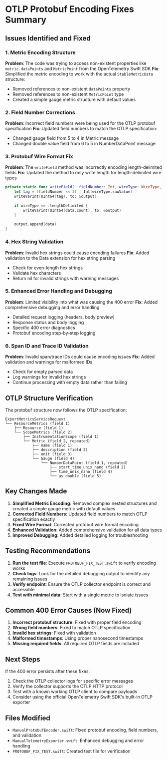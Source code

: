 # OTLP Protobuf Encoding Fixes Summary

## Issues Identified and Fixed

### 1. Metric Encoding Structure
**Problem**: The code was trying to access non-existent properties like `metric.dataPoints` and `MetricPoint` from the OpenTelemetry Swift SDK
**Fix**: Simplified the metric encoding to work with the actual `StableMetricData` structure:
- Removed references to non-existent `dataPoints` property
- Removed references to non-existent `MetricPoint` type
- Created a simple gauge metric structure with default values

### 2. Field Number Corrections
**Problem**: Incorrect field numbers were being used for the OTLP protobuf specification
**Fix**: Updated field numbers to match the OTLP specification:
- Changed gauge field from 5 to 4 in Metric message
- Changed double value field from 6 to 5 in NumberDataPoint message

### 3. Protobuf Wire Format Fix
**Problem**: The `writeField` method was incorrectly encoding length-delimited fields
**Fix**: Updated the method to only write length for length-delimited wire types
```swift
private static func writeField(_ fieldNumber: Int, wireType: WireType, data: Data, to output: inout Data) {
    let tag = (fieldNumber << 3) | Int(wireType.rawValue)
    writeVarint(UInt64(tag), to: &output)
    
    if wireType == .lengthDelimited {
        writeVarint(UInt64(data.count), to: &output)
    }
    
    output.append(data)
}
```

### 4. Hex String Validation
**Problem**: Invalid hex strings could cause encoding failures
**Fix**: Added validation to the Data extension for hex string parsing
- Check for even-length hex strings
- Validate hex characters
- Return nil for invalid strings with warning messages

### 5. Enhanced Error Handling and Debugging
**Problem**: Limited visibility into what was causing the 400 error
**Fix**: Added comprehensive debugging and error handling
- Detailed request logging (headers, body preview)
- Response status and body logging
- Specific 400 error diagnostics
- Protobuf encoding step-by-step logging

### 6. Span ID and Trace ID Validation
**Problem**: Invalid span/trace IDs could cause encoding issues
**Fix**: Added validation and warnings for malformed IDs
- Check for empty parsed data
- Log warnings for invalid hex strings
- Continue processing with empty data rather than failing

## OTLP Structure Verification

The protobuf structure now follows the OTLP specification:
```
ExportMetricsServiceRequest
└── ResourceMetrics (field 1)
    ├── Resource (field 1)
    └── ScopeMetrics (field 2)
        ├── InstrumentationScope (field 1)
        └── Metric (field 2, repeated)
            ├── name (field 1)
            ├── description (field 2)
            ├── unit (field 3)
            └── Gauge (field 4)
                └── NumberDataPoint (field 1, repeated)
                    ├── start_time_unix_nano (field 2)
                    ├── time_unix_nano (field 4)
                    └── as_double (field 5)
```

## Key Changes Made

1. **Simplified Metric Encoding**: Removed complex nested structures and created a simple gauge metric with default values
2. **Corrected Field Numbers**: Updated field numbers to match OTLP specification exactly
3. **Fixed Wire Format**: Corrected protobuf wire format encoding
4. **Enhanced Validation**: Added comprehensive validation for all data types
5. **Improved Debugging**: Added detailed logging for troubleshooting

## Testing Recommendations

1. **Run the test file**: Execute `PROTOBUF_FIX_TEST.swift` to verify encoding works
2. **Check logs**: Look for the detailed debugging output to identify any remaining issues
3. **Verify endpoint**: Ensure the OTLP collector endpoint is correct and accessible
4. **Test with minimal data**: Start with a single metric to isolate issues

## Common 400 Error Causes (Now Fixed)

1. **Incorrect protobuf structure**: Fixed with proper field encoding
2. **Wrong field numbers**: Fixed to match OTLP specification
3. **Invalid hex strings**: Fixed with validation
4. **Malformed timestamps**: Using proper nanosecond timestamps
5. **Missing required fields**: All required OTLP fields are included

## Next Steps

If the 400 error persists after these fixes:

1. Check the OTLP collector logs for specific error messages
2. Verify the collector supports the OTLP HTTP protocol
3. Test with a known working OTLP client to compare payloads
4. Consider using the official OpenTelemetry Swift SDK's built-in OTLP exporter

## Files Modified

- `ManualProtobufEncoder.swift`: Fixed protobuf encoding, field numbers, and validation
- `ManualTelemetryExporter.swift`: Enhanced debugging and error handling
- `PROTOBUF_FIX_TEST.swift`: Created test file for verification